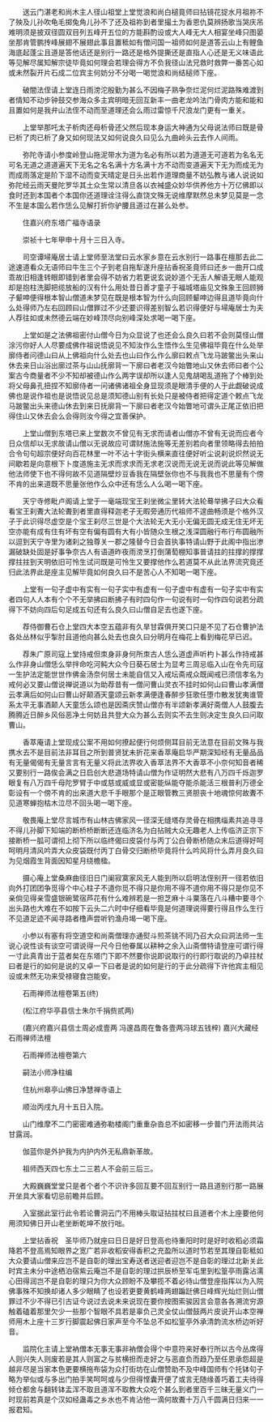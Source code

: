 <!-- { "loadSidebar": true } -->
　　送云门湛老和尚木主人径山祖堂上堂觉浪和尚白槌竟师曰拈镜花捉水月祖祢不了殃及儿孙吹龟毛掷兔角儿孙不了还及祖祢到者里撮土为香恩仇莫辨扬歌当哭庆吊难明须是披双径圆双目列五峰开五位的方能斟酌设或大人峰无大人相宴坐峰只图晏坐那肯管鹏抟峰展翅不展翅此事且置秪如有僧问国一祖师如何是道答云山上有鲤鱼海底起蓬尘且道是答他话还是别行一路还是格外提撕还是直指人心还是无义味语此等见解尽属知解宗徒毕竟如何理会若理会得方不负我径山法兄救时救弊一番苦心如或未然裂开片石成二位宾主何妨分不分喝一喝觉浪和尚结槌师下座。

　　破闇法侄请上堂连日雨滂沱殷勤为甚么不因梅子熟争奈烂泥何烂泥路殊难渡到者情知不动步钟鼓交参海众多主宾明暗无回互新丰一曲老龙吟法门骨肉方能和能和且置如何是我弁山法侄不动而至道理还会么雨过雷惊千尺浪龙门更有一重关。

　　上堂举那吒太子析肉还母析骨还父然后现本身运大神通为父母说法师曰既是骨已析了肉已析了身又如何现法又如何说良久曰见么九曲岭头云去作人间雨。

　　弥陀寺请小参度岭登山拖泥带水为道为名必有所以若为道道无可道若为名名无可名无道之道道遍天下无名之名名满十方名满十方不动而变道遍天下无为而成无为而成雨落定是阶下湿不动而变天晴定是日头出若作道理商量不妨弘教与诸人说说如弥陀经云雨天曼陀罗华其土众生常以清旦各以衣裓盛众妙华供养他方十万亿佛即以食时还到本国者个本国你还道理诠注得么直饶文殊无说维摩默然总未梦见莫是一念不生是本国么若作恁么见解打折你驴腰且道过在甚么处参。

　　住嘉兴府东塔广福寺语录

　　崇祯十七年甲申十月十三日入寺。

　　司空谭埽庵居士请上堂师至法堂曰云水家乡意在云水别行一路事在檀那去此二途速道看众无语师曰牛生三个子到老自拖犁遂升座拈香祝圣竟师曰还乡一曲开口成乖故旧相逢转眼即错到者里会得不妨省力若更说玄说妙道个无舌人解语无眼人能观却是抱柱洗脚把缆放船的汉有什么用处昔日善才童子于福城塔庙见文殊象王回顾狮子颦呻便得根本智山僧道未梦见在既是根本智为什么向回顾颦呻边得且道毕竟向什么处得师乃左右回顾曰山僧罪过不少还要识得差别智么若识得便好与埽庵居士为夫人荐往如或未然德云端在妙峰顶尽向别峰深处求喝一喝下座。

　　上堂如是之法佛祖密付山僧今日为众显说了也还会么良久曰若不会则莫怪山僧涂污你好人人尽要成佛作祖说悟说见不知汝作么生悟作么生见佛祖毕竟在什么处举廓侍者问德山曰从上佛祖向什么处去也山曰作么作么廓曰敕点飞龙马跛鳖出头来山休去来日山浴出廓过茶与山山抚廓背一下廓曰者老汉今始瞥地山又休去师曰者个公案古今商量者不少不知却被德山作么两字误却所以逢人见鬼胡喝乱道拖了个棒到处将父母鼻孔扭捏不知廓侍者一问诸佛诸祖全身显现须是眼清手便的人于此觑破说成佛也是说作祖也是说悟说见总是须知德山别有长处只是被侍者把得定道个敕点飞龙马跛鳖出头来德山休去到来日抚廓背一下廓曰者老汉今始瞥地可谓头正尾正依旧把得住山又休去会么会得则汝今得之宜善保护。

　　上堂山僧到东塔已来上堂数次不曾见有无求而请者山僧亦不曾有无说而应者今日众信却以无求故请山僧以无说故应可谓财施法施等无差别若向者里领略得去拍拍合令句句超宗便好向百花林里一叶不沾十字街头横来直往便好听尘说刹说炽然说无间歇若是向意根下卜度道施主无求而求求而无求老汉说而无说无说而说此等见解做他法师使下也不得何故不见道隔壁炒豆香我在隔壁张你也不与我我也不思量有个傍不肯的出来道既不思量张他作么众中还有恁么人么喝一喝下座。

　　天宁寺修毗卢阁请上堂于一毫端现宝王刹坐微尘里转大法轮蓦举拂子曰大众看看宝王刹聻大法轮聻到者里直得释迦老子无暇旁通历代祖师不遑曲畅须是个格外汉子于此识得尽虚空是个宝王刹尽三世是个大法轮无大无小无偏无圆无成无住无坏无空亦能有成有住有坏有空有偏有圆有大有小皆随众生根之浅深圆融行布行布圆融所以逗到天宁寺里为诸刹之独尊关一郡之隆替今日会首执事特请山野于此阁中指出渗漏破缺处固是好事争奈古人有语道昨夜雨滂烹打倒蒲萄棚知事普请拄的拄撑的撑撑撑拄拄到天明依旧可怜生试问既是可怜生又要撑他作么若道莫不从此法界流究竟还归此法界此是座主见解毕竟如何良久曰不是苦心人不知喝一喝下座。

　　上堂有一句子虚中有实有一句子实中有虚有一句子虚中有虚有一句子实中有实者四句人人本有个个不无举拂曰断拂子有时四句作一句说有时一句作四句说若分疏得下不妨向四后句足成五句还有么良久曰山僧自足去也遂下座。

　　荐侍御曹石仓上堂四大本空五蕴非有久旱甘霖俱开笑口只是不见了石仓曹护法各处丛林似乎掣肘且道他向甚么处去也良久曰分明月在梅花上看到梅花早已迟。

　　荐朱广原司寇上堂持戒但朿身非身何所朿古人恁么道虚声听杓卜甚么作持戒甚么作非身山僧恁么举拌命吃河鲀大众今日葵石居士为显考三周忌临入山在令先司寇一生护法定能世世作佛金汤奈何居士未能自信又入戒坛斋戒众既闻戒已须信孝名为戒何必又要山僧说禅说道以为助荐昔有一僧问曹山灵衣不挂时如何山曰曹山孝满僧云孝满后如何山曰曹山好颠酒天童颂云新孝满便逢春醉步狂歌任堕巾散发犹夷谁管系太平无事酒颠人天童恁么颂也是因斋庆赞山僧亦有半颂新孝满好斋僧人人鼓腹去腾腾近日醉乡风俗恶净土何妨且共登大众为甚么去则实不去生则决定生良久曰问取曹山。

　　香萃庵请上堂现成公案不用如何撩起便行何烦侧耳目前无法意在目前文殊与我携水去不是目前法非耳目之所到普贤犹未折花来香萃庵启华严期深知经有无量品品有无量偈偈有无量言言有无量义将此法界收入香萃法界不大香萃不小奈何知音者稀又要别行一路俟会满之日启创大悲道场特请山僧为作证明然大悲有八万四千烁迦罗眼复有八万四千母陀罗臂于中或慈或威或显或密能纵能夺能杀能活三根普利万德全彰设有一个傍不肯的出来道大悲千手眼那个是正眼管教三贤胆丧十地魂惊何故聻不见道寒蝉抱枯木泣尽不回头喝一喝下座。

　　敬畏庵上堂尽言城市有山林古佛家风一径深无缝塔存灵骨在相携缁素共追寻寻不得儿孙脚下知端的断桥桥断断还连临济名为白拈贼大众无趣老人上传临济正宗下接断桥一胍可谓彻上彻下所以临终偈曰皮袋付与丙丁公白骨断桥随众末后道得好呵呵明月清风吟弄大众皮袋既付丙丁白骨交归断桥毕竟将什么吟风将什么弄月良久曰为见烟霞生背面因知星月绕檐楹。

　　摄心庵上堂桑麻曲径旧日门阑寂寞家风无人能到所以启明法侄别开一径若依旧向外打团团争觅得个中心柱子不道你觅不得只是你用不得不道你用不得只是你见不亲倘见得亲雪盛银碗鹭宿芦花有什么难辨若是一担芝麻十斗粟落在八斗糟中要寻个出头路也大难在不如按下云头二六时中仔细看毕竟是何道理说得要行得且作么生行不见道足迹不闻寻路者橹声尝听钓渔舟堨一喝下座。

　　小参以有塞有将空道空和尚斋僧理亦通熨斗煎茶铫不同乃召大众曰洞法师一生说心说性谈有谈空可谓说得一尺今日他眷属以耕种之余入山斋僧特请登座可谓行得一寸此真青出于蓝者矣在东塔门下即不然要你说即说取行的行即行取说的乃卓拄杖曰者是行的如何是说的又卓一下曰者是说的如何是行的于此分疏得下许他宾主相见设或未然无功来受禄寝食岂能安。

　　石雨禅师法檀卷第五(终)

　　(松江府华亭县信士朱尔千捐赀贰两)

　　(嘉兴府嘉兴县信士周必成壹两
冯邃昌周在鲁各壹两冯球五钱梓)
嘉兴大藏经　石雨禅师法檀


　　石雨禅师法檀卷第六

　　嗣法小师净柱编

　　住杭州皋亭山佛日净慧禅寺语上

　　顺治丙戌九月十五日入院。

　　山门维摩不二门密密难通弥勒楼阁门重重杂沓总不如密移一步普门开法雨共沾甘露润。

　　伽蓝你是外护我为内护内外无私鼎新革故。

　　祖师西天四七东土二三若人不会前三后三。

　　大殿巍巍堂堂只是者个者个不识许多回互要不回互别行一路且道别行那一路展开坐具大家看切忌前瞻并后顾。

　　入室据此室行此令若论曹洞云门不用棒头取证拈拄杖曰且道者个木上座要他何用须知佛日开山老坐断乾坤不放行咄。

　　上堂拈香祝　圣毕师乃就座曰日日是好日登高也待重阳时时是好时收稻必须霜降若不登高焉知眼界之宽广若非收稻安得香积之充盈所以道时节若至其理自彰秪如大众要请山僧来应岂不是自彰的理出宝寿送者送迎者迎岂不是自彰的理过北新关此时宾主未分中途栖泊宿紫云庵岂不是自彰的理过拱辰桥至军屯里到松篁亭雨露沾濡心田得润岂不是自彰的理只为你大众顾盼不及攀揽不着必待山僧登座指挥以为入院佛事殊不知换却诸人多少眼睛了也设若更要黄鹤峰两翅蹁跹佛日峰辉光灿烂则山僧罪过不少不得已引古证今说过去说未来说现在要你按图索骏因言会意各各溯流穷源触着磕着那里欠少一些那个智眼不具若是辜负己灵全仗山僧鼓两片皮说开山本空禅师用木上座十三岁行脚震起佛日家声至今不坠总不如松篁亭外承清韵流水桥边听好音。

　　监院化主请上堂衲僧本无事无事非衲僧会得个中意符来好奉行所以古今丛席得人则兴失人则废若是其人则富之与贫横担而走好之与恶直负而趋乃至任恩承怨超是越非尽是当家本色更要横拖布袋为众打街坊在山僧赞助不及中峰国师有个托钵句子略为举似或与多出门拍手笑呵呵或与少但得悭囊开便了或言无随缘善巧着工夫待得倾仓都舍与翻转钵盂浑不取且道浑不取教大众吃个甚么到者里百千三昧无量义门一时现前若真是个汉如经蛊毒之乡水也不肯沾他一滴何故聻十万八千圆满日归来一一报君知。


